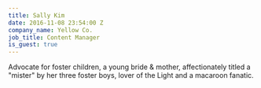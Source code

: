 ```yaml
---
title: Sally Kim
date: 2016-11-08 23:54:00 Z
company_name: Yellow Co.
job_title: Content Manager
is_guest: true
---
```


Advocate for foster children, a young bride & mother, affectionately titled a "mister" by her three foster boys, lover of the Light and a macaroon fanatic.

